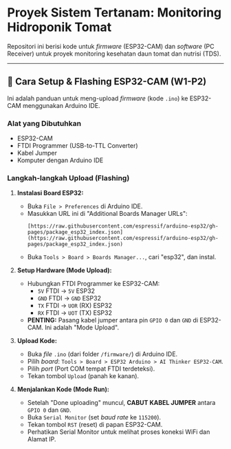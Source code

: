 # Proyek Sistem Tertanam: Monitoring Hidroponik Tomat

Repositori ini berisi kode untuk *firmware* (ESP32-CAM) dan *software* (PC Receiver) untuk proyek monitoring kesehatan daun tomat dan nutrisi (TDS).

---

## 🚀 Cara Setup & Flashing ESP32-CAM (W1-P2)

Ini adalah panduan untuk meng-upload *firmware* (kode `.ino`) ke ESP32-CAM menggunakan Arduino IDE.

### Alat yang Dibutuhkan
* ESP32-CAM
* FTDI Programmer (USB-to-TTL Converter)
* Kabel Jumper
* Komputer dengan Arduino IDE

### Langkah-langkah Upload (Flashing)

1.  **Instalasi Board ESP32:**
    * Buka `File > Preferences` di Arduino IDE.
    * Masukkan URL ini di "Additional Boards Manager URLs":
        ```
        [https://raw.githubusercontent.com/espressif/arduino-esp32/gh-pages/package_esp32_index.json](https://raw.githubusercontent.com/espressif/arduino-esp32/gh-pages/package_esp32_index.json)
        ```
    * Buka `Tools > Board > Boards Manager...`, cari "esp32", dan instal.

2.  **Setup Hardware (Mode Upload):**
    * Hubungkan FTDI Programmer ke ESP32-CAM:
        * `5V` FTDI -> `5V` ESP32
        * `GND` FTDI -> `GND` ESP32
        * `TX` FTDI -> `UOR` (RX) ESP32
        * `RX` FTDI -> `UOT` (TX) ESP32
    * **PENTING:** Pasang kabel jumper antara pin `GPIO 0` dan `GND` di ESP32-CAM. Ini adalah "Mode Upload".

3.  **Upload Kode:**
    * Buka *file* `.ino` (dari folder `/firmware/`) di Arduino IDE.
    * Pilih *board*: `Tools > Board > ESP32 Arduino > AI Thinker ESP32-CAM`.
    * Pilih *port* (Port COM tempat FTDI terdeteksi).
    * Tekan tombol `Upload` (panah ke kanan).

4.  **Menjalankan Kode (Mode Run):**
    * Setelah "Done uploading" muncul, **CABUT KABEL JUMPER** antara `GPIO 0` dan `GND`.
    * Buka `Serial Monitor` (set *baud rate* ke `115200`).
    * Tekan tombol `RST` (reset) di papan ESP32-CAM.
    * Perhatikan Serial Monitor untuk melihat proses koneksi WiFi dan Alamat IP.
